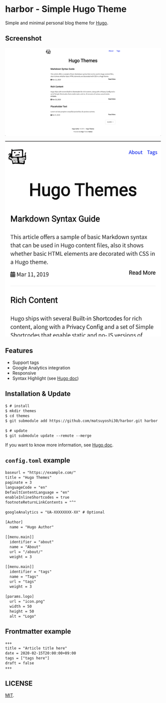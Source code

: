 # harbor - Simple Hugo Theme

Simple and minimal personal blog theme for [Hugo](https://gohugo.io/).

## Screenshot

![Screenshot](./images/screenshot.png)

![Screenshot Responsive](./images/screenshot-responsive.png)

## Features

- Support tags
- Google Analytics integration
- Responsive
- Syntax Highlight (see [Hugo doc](https://gohugo.io/content-management/syntax-highlighting/))

## Installation & Update

```
$ # install
$ mkdir themes
$ cd themes
$ git submodule add https://github.com/matsuyoshi30/harbor.git harbor

$ # update
$ git submodule update --remote --merge
```

If you want to know more information, see [Hugo doc](https://gohugo.io/themes/installing/).

## `config.toml` example

```
baseurl = "https://example.com/"
title = "Hugo Themes"
paginate = 3
languageCode = "en"
DefaultContentLanguage = "en"
enableInlineShortcodes = true
footnoteReturnLinkContents = "^"

googleAnalytics = "UA-XXXXXXXX-XX" # Optional

[Author]
  name = "Hugo Author"

[[menu.main]]
  identifier = "about"
  name = "About"
  url = "/about/"
  weight = 3

[[menu.main]]
  identifier = "tags"
  name = "Tags"
  url = "tags"
  weight = 3

[params.logo]
  url = "icon.png"
  width = 50
  height = 50
  alt = "Logo"
```

## Frontmatter example

```
+++
title = "Article title here"
date = 2020-02-15T20:00:00+09:00
tags = ["tags here"]
draft = false
+++
```

## LICENSE

[MIT](./LICENSE).
